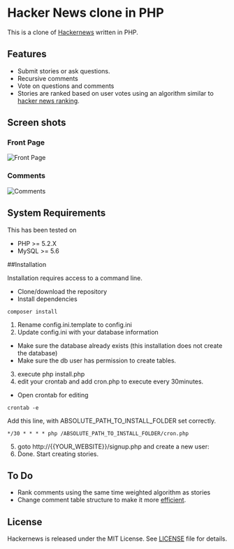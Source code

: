 # Hacker News clone in PHP
This is a clone of [Hackernews](http://news.ycombinator.com) written in PHP.

## Features

- Submit stories or ask questions.
- Recursive comments
- Vote on questions and comments
- Stories are ranked based on user votes using an algorithm similar to [hacker news ranking](http://www.righto.com/2013/11/how-hacker-news-ranking-really-works.html).

## Screen shots

### Front Page
![Front Page](http://i.imgur.com/lxLYign.png)

### Comments
![Comments](http://i.imgur.com/8eWHGsr.png)


## System Requirements

This has been tested on
- PHP >= 5.2.X
- MySQL >= 5.6

##Installation

Installation requires access to a command line.

* Clone/download the repository
* Install dependencies
```
composer install
```
1. Rename config.ini.template to config.ini
2. Update config.ini with your database information
  * Make sure the database already exists (this installation does not create the database)
  * Make sure the db user has permission to create tables.
3. execute php install.php
4. edit your crontab and add cron.php to execute every 30minutes.
  * Open crontab for editing
  ```
  crontab -e
  ```
  Add this line, with ABSOLUTE_PATH_TO_INSTALL_FOLDER set correctly.
  ```
  */30 * * * * php /ABSOLUTE_PATH_TO_INSTALL_FOLDER/cron.php
  ```
5. goto http://{{YOUR_WEBSITE}}/signup.php and create a new user:
6. Done. Start creating stories.

## To Do

* Rank comments using the same time weighted algorithm as stories
* Change comment table structure to make it more [efficient](http://explainextended.com/2009/03/17/hierarchical-queries-in-mysql/).

## License

Hackernews is released under the MIT License. See [LICENSE](LICENSE) file for details.
